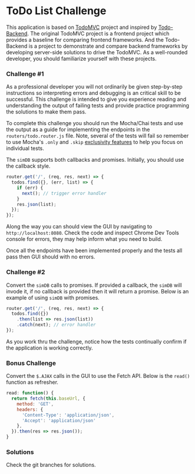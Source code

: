 ToDo List Challenge
===================

This application is based on [TodoMVC](http://todomvc.com/) project and inspired by [Todo-Backend](https://www.todobackend.com/). The original TodoMVC project is a frontend project which provides a baseline for comparing frontend frameworks. And the Todo-Backend is a project to demonstrate and compare backend frameworks by developing server-side solutions to drive the TodoMVC. As a well-rounded developer, you should familiarize yourself with these projects.

### Challenge #1

As a professional developer you will not ordinarily be given step-by-step instructions so interpreting errors and debugging is an critical skill to be successful. This challenge is intended to give you experience reading and understanding the output of failing tests and provide practice programming the solutions to make them pass. 

To complete this challenge you should run the Mocha/Chai tests and use the output as a guide for implementing the endpoints in the `routers/todo.router.js` file. Note, several of the tests will fail so remember to use Mocha's `.only` and `.skip` [exclusivity features](https://mochajs.org/#exclusive-tests) to help you focus on individual tests.

The `simDB` supports both callbacks and promises. Initially, you should use the callback style.

```js
router.get('/', (req, res, next) => {
  todos.find({}, (err, list) => {
    if (err) {
      next(); // trigger error handler
    }
    res.json(list);
  });
});
```

Along the way you can should view the GUI by navigating to `http://localhost:8080`. Check the code and inspect Chrome Dev Tools console for errors, they may help inform what you need to build.

Once all the endpoints have been implemented properly and the tests all pass then GUI should with no errors.

### Challenge #2

Convert the `simDB` calls to promises. If provided a callback, the `simDB` will invode it, if no callback is provided then it will return a promise. Below is an example of using `simDB` with promises.

```js
router.get('/', (req, res, next) => {
  todos.find({})
    .then(list => res.json(list))
    .catch(next); // error handler
});
```

As you work thru the challenge, notice how the tests continually confirm if the application is working correctly.

### Bonus Challenge

Convert the `$.AJAX` calls in the GUI to use the Fetch API. Below is the `read()` function as refresher.

```js
read: function() {
  return fetch(this.baseUrl, {
    method: 'GET',
    headers: {
      'Content-Type': 'application/json',
      'Accept': 'application/json'
    },
  }).then(res => res.json());
}  
```

### Solutions

Check the git branches for solutions.
